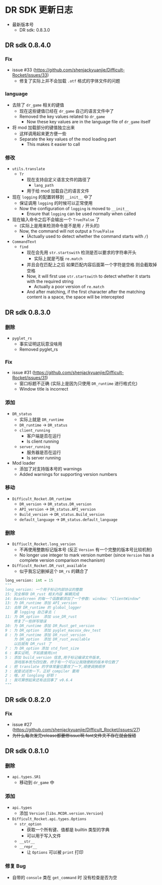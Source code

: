 
# DR SDK 更新日志

- 最新版本号
  - DR sdk: 0.8.3.0

## DR sdk 0.8.4.0

### Fix

- issue #33 (https://github.com/shenjackyuanjie/Difficult-Rocket/issues/33)
  - 修复了实际上并不会加载 `.otf` 格式的字体文件的问题

### language

- 去除了 `dr_game` 相关的键值
  - 现在这些键值已经在 `dr_game` 自己的语言文件中了
  - Removed the key values related to `dr_game`
    - Now these key values are in the language file of `dr_game` itself
- 将 mod 加载部分的键值独立出来
  - 这样调用起来更方便一些
  - Separate the key values of the mod loading part
    - This makes it easier to call

### 修改

- `utils.translate`
  - `Tr`
    - 现在支持自定义语言文件的路径了
      - `lang_path`
    - 用于给 mod 加载自己的语言文件
- 现在 `logging` 的配置转移到 `__init__` 中了
  - 保证调用 `logging` 的时候可以正常使用
  - Now the configuration of `logging` is moved to `__init__`
    - Ensure that `logging` can be used normally when called
- 现在输入命令之后不会输出一个 `True`/`False` 了
  - (实际上是用来检测命令是不是用 `/` 开头的)
  - Now, the command will not output a `True`/`False`
    - (Actually used to detect whether the command starts with `/`)
- `CommandText`
  - `find`
    - 现在会先用 `str.startswith` 检测是否以要求的字符串开头
      - 实际上就是丐版 `re.match`
    - 并且会在匹配上之后 如果匹配内容后面第一个字符是空格 则会截取掉空格
    - Now, it will first use `str.startswith` to detect whether it starts with the required string
      - Actually a poor version of `re.match`
    - And after matching, if the first character after the matching content is a space, the space will be intercepted

## DR sdk 0.8.3.0

### 删除

- `pyglet_rs`
  - 事实证明这玩意没啥用
  - Removed pyglet_rs

### Fix

- issue #31 (https://github.com/shenjackyuanjie/Difficult-Rocket/issues/31)
  - 窗口标题不正确 (实际上是因为只使用 `DR_runtime` 进行格式化)
  - Window title is incorrect

### 添加

- `DR_status`
  - 实际上就是 `DR_runtime`
  - `DR_runtime` -> `DR_status`
  - `client_running`
    - 客户端是否在运行
    - Is client running
  - `server_running`
    - 服务器是否在运行
    - Is server running
- Mod loader
  - 添加了对支持版本号的 warnings
  - Added warnings for supporting version numbers

### 移动

- `Difficult_Rocket.DR_runtime`
  - `DR_version` -> `DR_status.DR_version`
  - `API_version` -> `DR_status.API_version`
  - `Build_version` -> `DR_status.Build_version`
  - `default_language` -> `DR_status.default_language`

### 删除

- `Diffiuclt_Rocket.long_version`
  - 不再使用整数标记版本号 (反正 `Version` 有一个完整的版本号比较机制)
  - No longer use integer to mark version number (since `Version` has a complete version comparison mechanism)
- `Difficult_Rocket.DR_rust_available`
  - 似乎我忘记删掉这个 `DR_rs` 的耦合了

```python
long_version: int = 15
"""
long_version: 一个用于标记内部协议的整数
15: 完全移除 DR_rust 相关内容 解耦完成
14: BaseScreen 的每一个函数都添加了一个参数: window: "ClientWindow"
13: 为 DR_runtime 添加 API_version
12: 去除 DR_runtime 的 global_logger
    要 logging 自己拿去（
11: 为 DR_option  添加 use_DR_rust
    修复了一些拼写错误
10: 为 DR_runtime 添加 DR_Rust_get_version
9 : 为 DR_option  添加 pyglet_macosx_dev_test
8 : 为 DR_runtime 添加 DR_rust_version
    为 DR_option  添加 DR_rust_available
    以后就有 DR_rust 了
7 : 为 DR_option 添加 std_font_size
6 : 事实证明, 不如直接用int
5 : 添加 build_version 信息,用于标记编译文件版本,
    游戏版本改为四位数，终于有一个可以让我随便刷的版本号位数了
4 : 把 translate 的字体常量位置改了一下,顺便调换顺序
3 : 就是试试改一下，正好 compiler 要用
2 : 哦，对 longlong 好耶！
1 : 我可算想起来还有这回事了 v0.6.4
"""
```

## DR sdk 0.8.2.0

### Fix

- issue #27 (https://github.com/shenjackyuanjie/Difficult_Rocket/issues/27)
- ~~为什么每次发完release都要修issue啊 font文件夹不存在就会报错~~

## DR sdk 0.8.1.0

### 删除

- `api.types.SR1`
  - 移动到 `dr_game` 中

### 添加

- `api.types`
  - 添加 `Version` (`libs.MCDR.version.Version`)
- `Difficult_Rocket.api.types.Options`
  - `str_option`
    - 获取一个所有键、值都是 builtin 类型的字典
    - 可以用于写入文件
  - `__str__`
  - `__repr__`
    - 让 `Options` 可以被 `print` 打印

### 修复 Bug

- 自带的 `console` 类在 `get_command` 时 没有检查是否为空
